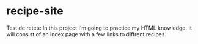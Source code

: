 # recipe-site
Test de retete
In this project I'm going to practice my HTML knowledge.
It will consist of an index page with a few links to diffrent recipes.

